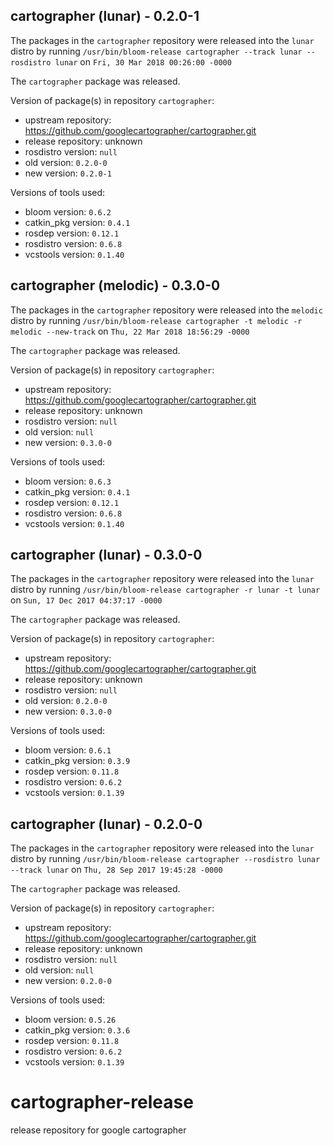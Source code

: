 ## cartographer (lunar) - 0.2.0-1

The packages in the `cartographer` repository were released into the `lunar` distro by running `/usr/bin/bloom-release cartographer --track lunar --rosdistro lunar` on `Fri, 30 Mar 2018 00:26:00 -0000`

The `cartographer` package was released.

Version of package(s) in repository `cartographer`:

- upstream repository: https://github.com/googlecartographer/cartographer.git
- release repository: unknown
- rosdistro version: `null`
- old version: `0.2.0-0`
- new version: `0.2.0-1`

Versions of tools used:

- bloom version: `0.6.2`
- catkin_pkg version: `0.4.1`
- rosdep version: `0.12.1`
- rosdistro version: `0.6.8`
- vcstools version: `0.1.40`


## cartographer (melodic) - 0.3.0-0

The packages in the `cartographer` repository were released into the `melodic` distro by running `/usr/bin/bloom-release cartographer -t melodic -r melodic --new-track` on `Thu, 22 Mar 2018 18:56:29 -0000`

The `cartographer` package was released.

Version of package(s) in repository `cartographer`:

- upstream repository: https://github.com/googlecartographer/cartographer.git
- release repository: unknown
- rosdistro version: `null`
- old version: `null`
- new version: `0.3.0-0`

Versions of tools used:

- bloom version: `0.6.3`
- catkin_pkg version: `0.4.1`
- rosdep version: `0.12.1`
- rosdistro version: `0.6.8`
- vcstools version: `0.1.40`


## cartographer (lunar) - 0.3.0-0

The packages in the `cartographer` repository were released into the `lunar` distro by running `/usr/bin/bloom-release cartographer -r lunar -t lunar` on `Sun, 17 Dec 2017 04:37:17 -0000`

The `cartographer` package was released.

Version of package(s) in repository `cartographer`:

- upstream repository: https://github.com/googlecartographer/cartographer.git
- release repository: unknown
- rosdistro version: `null`
- old version: `0.2.0-0`
- new version: `0.3.0-0`

Versions of tools used:

- bloom version: `0.6.1`
- catkin_pkg version: `0.3.9`
- rosdep version: `0.11.8`
- rosdistro version: `0.6.2`
- vcstools version: `0.1.39`


## cartographer (lunar) - 0.2.0-0

The packages in the `cartographer` repository were released into the `lunar` distro by running `/usr/bin/bloom-release cartographer --rosdistro lunar --track lunar` on `Thu, 28 Sep 2017 19:45:28 -0000`

The `cartographer` package was released.

Version of package(s) in repository `cartographer`:

- upstream repository: https://github.com/googlecartographer/cartographer.git
- release repository: unknown
- rosdistro version: `null`
- old version: `null`
- new version: `0.2.0-0`

Versions of tools used:

- bloom version: `0.5.26`
- catkin_pkg version: `0.3.6`
- rosdep version: `0.11.8`
- rosdistro version: `0.6.2`
- vcstools version: `0.1.39`


# cartographer-release
release repository for google cartographer
